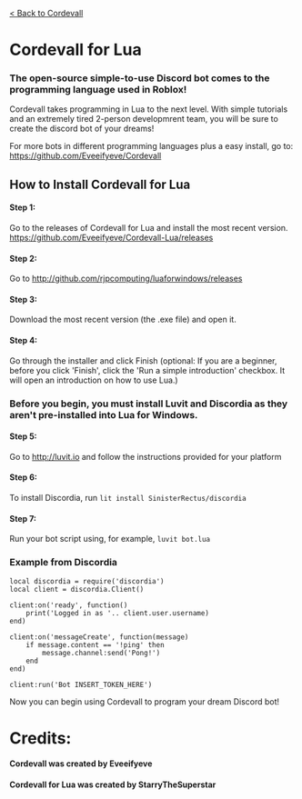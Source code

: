 <a href="https://github.com/Eveeifyeve/Cordevall/tree/main#readme">< Back to Cordevall</a>

# Cordevall for Lua
### The open-source simple-to-use Discord bot comes to the programming language used in Roblox!
Cordevall takes programming in Lua to the next level. With simple tutorials and an extremely tired 2-person developmrent team, you will be sure to create the discord bot of your dreams!

For more bots in different programming languages plus a easy install, go to: https://github.com/Eveeifyeve/Cordevall

## How to Install Cordevall for Lua
#### Step 1:
Go to the releases of Cordevall for Lua and install the most recent version. https://github.com/Eveeifyeve/Cordevall-Lua/releases

#### Step  2:
Go to http://github.com/rjpcomputing/luaforwindows/releases

#### Step  3:
Download the most recent version (the .exe file) and open it.

#### Step  4:
Go through the installer and click Finish (optional: If you are a beginner, before you click 'Finish', click the 'Run a simple introduction' checkbox. It will open an introduction on how to use Lua.)

### Before you begin, you must install Luvit and Discordia as they aren't pre-installed into Lua for Windows.

#### Step 5:
Go to http://luvit.io and follow the instructions provided for your platform

#### Step 6:
To install Discordia, run ```lit install SinisterRectus/discordia```

#### Step 7:
Run your bot script using, for example, ```luvit bot.lua```

### Example from Discordia
```
local discordia = require('discordia')
local client = discordia.Client()

client:on('ready', function()
	print('Logged in as '.. client.user.username)
end)

client:on('messageCreate', function(message)
	if message.content == '!ping' then
		message.channel:send('Pong!')
	end
end)

client:run('Bot INSERT_TOKEN_HERE')
```
Now you can begin using Cordevall to program your dream Discord bot!

# Credits:
#### Cordevall was created by Eveeifyeve
#### Cordevall for Lua was created by StarryTheSuperstar
